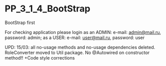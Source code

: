 # PP_3_1_4_BootStrap
BootStrap first

For checking application please login as an ADMIN: e-mail: admin@mail.ru, password: admin;
                                       as a USER: e-mail: user@mail.ru, password: user


UPD:  15/03: all no-usage methods and no-usage dependencies deleted. 
      RoleConverter moved to Util package.
      No @Autowired on constructor method!! 
      +Code style corrections
